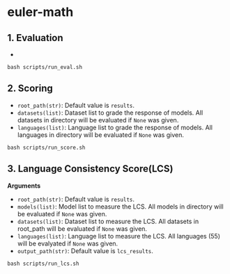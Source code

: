 # euler-math

## 1. Evaluation
- 
```
bash scripts/run_eval.sh
```

## 2. Scoring
- `root_path(str)`: Default value is `results`.
- `datasets(list)`: Dataset list to grade the response of models. All datasets in directory will be evaluated if `None` was given.
- `languages(list)`: Language list to grade the response of models. All languages in directory will be evaluated if `None` was given.
```
bash scripts/run_score.sh
```

## 3. Language Consistency Score(LCS)
**Arguments**
- `root_path(str)`: Default value is `results`.
- `models(list)`: Model list to measure the LCS. All models in directory will be evaluated if `None` was given.
- `datasets(list)`: Dataset list to measure the LCS. All datasets in root_path will be evaluated if `None` was given.
- `languages(list)`: Language list to measure the LCS. All languages (55) will be evalyated if `None` was given.
- `output_path(str)`: Default value is `lcs_results`.
```
bash scripts/run_lcs.sh
```